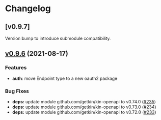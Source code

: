 # Changelog

## [v0.9.7]

Version bump to introduce submodule compatibility.

## [v0.9.6](https://github.com/redhat-developer/app-services-sdk-go/compare/v0.9.5...v0.9.6) (2021-08-17)

### Features

* **auth**: move Endpoint type to a new oauth2 package

### Bug Fixes

* **deps:** update module github.com/getkin/kin-openapi to v0.74.0 ([#235](https://github.com/redhat-developer/app-services-sdk-go/issues/235))
* **deps:** update module github.com/getkin/kin-openapi to v0.73.0 ([#234](https://github.com/redhat-developer/app-services-sdk-go/issues/234))
* **deps:** update module github.com/getkin/kin-openapi to v0.72.0 ([#233](https://github.com/redhat-developer/app-services-sdk-go/issues/233))